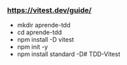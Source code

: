 ### https://vitest.dev/guide/

- mkdir aprende-tdd
- cd aprende-tdd
- npm install -D vitest
- npm init -y
- npm install standard -D# TDD-Vitest
